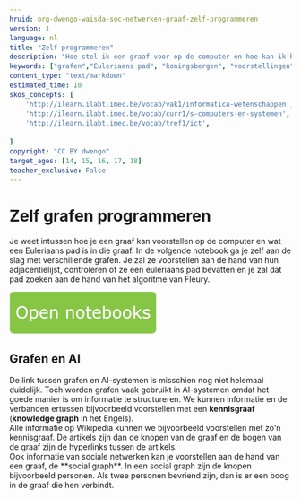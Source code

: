 ```yaml
---
hruid: org-dwengo-waisda-soc-netwerken-graaf-zelf-programmeren
version: 1
language: nl
title: "Zelf programmeren"
description: "Hoe stel ik een graaf voor op de computer en hoe kan ik het euleriaans pad vinden in die graaf?"
keywords: ["grafen","Euleriaans pad", "koningsbergen", "voorstellingen", "python"]
content_type: "text/markdown"
estimated_time: 10
skos_concepts: [
    'http://ilearn.ilabt.imec.be/vocab/vak1/informatica-wetenschappen', 
    'http://ilearn.ilabt.imec.be/vocab/curr1/s-computers-en-systemen',
    'http://ilearn.ilabt.imec.be/vocab/tref1/ict',

]
copyright: "CC BY dwengo"
target_ages: [14, 15, 16, 17, 18]
teacher_exclusive: False
---
```


# Zelf grafen programmeren

Je weet intussen hoe je een graaf kan voorstellen op de computer en wat een Euleriaans pad is in die graaf. In de volgende notebook ga je zelf aan de slag met verschillende grafen. Je zal ze voorstellen aan de hand van hun adjacentielijst, controleren of ze een euleriaans pad bevatten en je zal dat pad zoeken aan de hand van het algoritme van Fleury.

[![](images/Knop.png "Knop")](https://kiks.ilabt.imec.be/hub/tmplogin?id=waisda_sociale_netwerken_euler "Notebook transfer learning")


<div class="dwengo-content sideinfo">
<h2 class="title">Grafen en AI</h2>
<div class="content">
De link tussen grafen en AI-systemen is misschien nog niet helemaal duidelijk. Toch worden grafen vaak gebruikt in AI-systemen omdat het goede manier is om informatie te structureren. We kunnen informatie en de verbanden ertussen bijvoorbeeld voorstellen met een <strong>kennisgraaf</strong> (<strong>knowledge graph</strong> in het Engels). <br>
Alle informatie op Wikipedia kunnen we bijvoorbeeld voorstellen met zo'n kennisgraaf. De artikels zijn dan de knopen van de graaf en de bogen van de graaf zijn de hyperlinks tussen de artikels. <br>
Ook informatie van sociale netwerken kan je voorstellen aan de hand van een graaf, de **social graph**. In een social graph zijn de knopen bijvoorbeeld personen. Als twee personen bevriend zijn, dan is er een boog in de graaf die hen verbindt. 
</div>
</div>